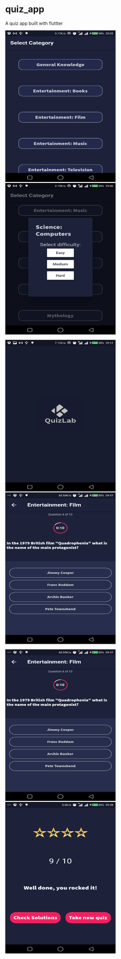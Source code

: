 # quiz_app

A quiz app built with fluttter

<img src="https://github.com/Richard-bejide/quiz_app/blob/main/flutter_01.png" height="480" width="350">       <img src="https://github.com/Richard-bejide/quiz_app/blob/main/flutter_02.png" height="480" width="350">

<img src="https://github.com/Richard-bejide/quiz_app/blob/main/flutter_03.png" height="480" width="350">       <img src="https://github.com/Richard-bejide/quiz_app/blob/main/flutter_04.png" height="480" width="350">


<img src="https://github.com/Richard-bejide/quiz_app/blob/main/flutter_04.png" height="480" width="350">       <img src="https://github.com/Richard-bejide/quiz_app/blob/main/flutter_05.png" height="480" width="350">
